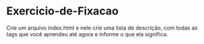 # Exercicio-de-Fixacao
Crie um arquivo index.html e nele crie uma lista de descrição, com todas as tags que você aprendeu até agora e informe o que ela significa.
